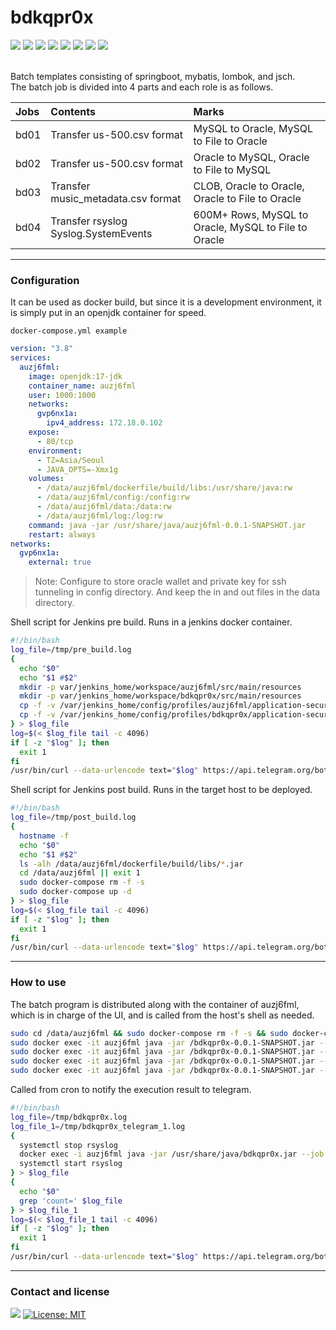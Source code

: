 # bdkqpr0x
<div align=left> 
  <img src="https://img.shields.io/badge/oracle-F80000?style=flat-square&logo=oracle&logoColor=white">
  <img src="https://img.shields.io/badge/mysql-4479A1?style=flat-square&logo=mysql&logoColor=white">
  <img src="https://img.shields.io/badge/springboot-6DB33F?style=flat-square&logo=springboot&logoColor=white">
  <img src="https://img.shields.io/badge/sonarlint-CB2029?style=flat-square&logo=sonarlint&logoColor=white">
  <img src="https://img.shields.io/badge/jenkins-D24939?style=flat-square&logo=jenkins&logoColor=white">
  <img src="https://img.shields.io/badge/gradle-02303A?style=flat-square&logo=gradle&logoColor=white">
  <img src="https://img.shields.io/badge/docker-2496ED?style=flat-square&logo=docker&logoColor=white">
  <img src="https://img.shields.io/badge/RHEL-EE0000?style=flat-square&logo=red hat&logoColor=white">
  <br>
  <br>
</div>

Batch templates consisting of springboot, mybatis, lombok, and jsch.<br>
The batch job is divided into 4 parts and each role is as follows.

|Jobs|Contents|Marks|
|:---|:---|:---|
|bd01|Transfer us-500.csv format|MySQL to Oracle, MySQL to File to Oracle|
|bd02|Transfer us-500.csv format|Oracle to MySQL, Oracle to File to MySQL|
|bd03|Transfer music_metadata.csv format|CLOB, Oracle to Oracle, Oracle to File to Oracle|
|bd04|Transfer rsyslog Syslog.SystemEvents|600M+ Rows, MySQL to Oracle, MySQL to File to Oracle|

* * *

### Configuration
It can be used as docker build, but since it is a development environment, it is simply put in an openjdk container for speed.

`docker-compose.yml example`
```yml
version: "3.8"
services:
  auzj6fml:
    image: openjdk:17-jdk
    container_name: auzj6fml
    user: 1000:1000
    networks:
      gvp6nx1a:
        ipv4_address: 172.18.0.102
    expose:
      - 80/tcp
    environment:
      - TZ=Asia/Seoul
      - JAVA_OPTS=-Xmx1g
    volumes:
      - /data/auzj6fml/dockerfile/build/libs:/usr/share/java:rw
      - /data/auzj6fml/config:/config:rw
      - /data/auzj6fml/data:/data:rw
      - /data/auzj6fml/log:/log:rw
    command: java -jar /usr/share/java/auzj6fml-0.0.1-SNAPSHOT.jar
    restart: always
networks:
  gvp6nx1a:
    external: true
```
> Note: Configure to store oracle wallet and private key for ssh tunneling in config directory. And keep the in and out files in the data directory.

Shell script for Jenkins pre build. Runs in a jenkins docker container.
```sh
#!/bin/bash
log_file=/tmp/pre_build.log
{
  echo "$0"
  echo "$1 #$2"
  mkdir -p var/jenkins_home/workspace/auzj6fml/src/main/resources
  mkdir -p var/jenkins_home/workspace/bdkqpr0x/src/main/resources
  cp -f -v /var/jenkins_home/config/profiles/auzj6fml/application-security.properties /var/jenkins_home/workspace/auzj6fml/src/main/resources
  cp -f -v /var/jenkins_home/config/profiles/bdkqpr0x/application-security.properties /var/jenkins_home/workspace/bdkqpr0x/src/main/resources
} > $log_file
log=$(< $log_file tail -c 4096)
if [ -z "$log" ]; then
  exit 1
fi
/usr/bin/curl --data-urlencode text="$log" https://api.telegram.org/bot**********************************************/sendMessage?chat_id=**********
```

Shell script for Jenkins post build. Runs in the target host to be deployed.
```sh
#!/bin/bash
log_file=/tmp/post_build.log
{
  hostname -f
  echo "$0"
  echo "$1 #$2"
  ls -alh /data/auzj6fml/dockerfile/build/libs/*.jar
  cd /data/auzj6fml || exit 1
  sudo docker-compose rm -f -s
  sudo docker-compose up -d
} > $log_file
log=$(< $log_file tail -c 4096)
if [ -z "$log" ]; then
  exit 1
fi
/usr/bin/curl --data-urlencode text="$log" https://api.telegram.org/bot**********************************************/sendMessage?chat_id=**********
```

* * *

### How to use
The batch program is distributed along with the container of auzj6fml, which is in charge of the UI, and is called from the host's shell as needed.
```sh
sudo cd /data/auzj6fml && sudo docker-compose rm -f -s && sudo docker-compose up -d && sudo docker exec -it auzj6fml date
sudo docker exec -it auzj6fml java -jar /bdkqpr0x-0.0.1-SNAPSHOT.jar --job.name=bd01 chunkSize=500 requestDate=$(date "+%Y-%m-%d")
sudo docker exec -it auzj6fml java -jar /bdkqpr0x-0.0.1-SNAPSHOT.jar --job.name=bd02 chunkSize=500 requestDate=$(date "+%Y-%m-%d")
sudo docker exec -it auzj6fml java -jar /bdkqpr0x-0.0.1-SNAPSHOT.jar --job.name=bd03 chunkSize=1000 requestDate=$(date "+%Y-%m-%d")
sudo docker exec -it auzj6fml java -jar /bdkqpr0x-0.0.1-SNAPSHOT.jar --job.name=bd04 chunkSize=10000 requestDate=$(date "+%Y-%m-%d")
```

Called from cron to notify the execution result to telegram.
```sh
#!/bin/bash
log_file=/tmp/bdkqpr0x.log
log_file_1=/tmp/bdkqpr0x_telegram_1.log
{
  systemctl stop rsyslog
  docker exec -i auzj6fml java -jar /usr/share/java/bdkqpr0x.jar --job.name=bd04 chunkSize=10000 requestDate=$(date "+%Y-%m-%d")
  systemctl start rsyslog
} > $log_file
{
  echo "$0"
  grep 'count=' $log_file
} > $log_file_1
log=$(< $log_file_1 tail -c 4096)
if [ -z "$log" ]; then
  exit 1
fi
/usr/bin/curl --data-urlencode text="$log" https://api.telegram.org/bot**********************************************/sendMessage?chat_id=**********
```

* * *

### Contact and license

<a href="mailto:xqbty8po-dntco43u@yahoo.com" target="_blank"><img src="https://img.shields.io/badge/yahoo!-6001D2?style=flat-square&logo=yahoo!&logoColor=white"/></a>
[![License: MIT](https://img.shields.io/badge/License-MIT-yellow.svg)](https://opensource.org/licenses/MIT)

